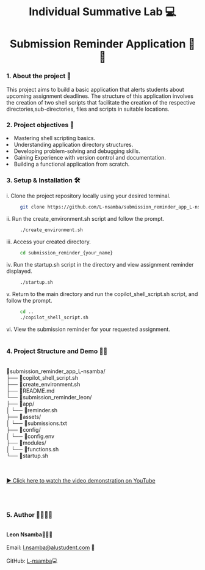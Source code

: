 <h1 align="center"> Individual Summative Lab 💻</h1>

<h1 align="center"> Submission Reminder Application 🏫💡</h1>

 <h3><b>1. About the project 📖</b></h3>
 <p>This project aims to build a basic application that alerts students about upcoming assignment deadlines. The structure of this application involves the creation of two shell scripts that facilitate the creation of the respective directories,sub-directories, files and scripts in suitable locations.</p>

 ### 2. Project objectives 🥇
 <li> Mastering shell scripting basics.</li>
 <li>Understanding application directory structures.</li>
 <li>Developing problem-solving and debugging skills.</li>
 <li>Gaining Experience with version control and documentation.</li>
 <li>Building a functional application from scratch.</li>

 ### 3. Setup & Installation 🛠️
 i. Clone the project repository locally using your desired terminal. 
 ```sh
      git clone https://github.com/L-nsamba/submission_reminder_app_L-nsamba.git
```
ii. Run the create_environment.sh script and follow the prompt.
```sh
     ./create_environment.sh
```
iii. Access your created directory.
```sh
     cd submission_reminder_{your_name}
```
iv. Run the startup.sh script in the directory and view assignment reminder displayed.
```sh
     ./startup.sh
```
v. Return to the main directory and run the copilot_shell_script.sh script, and follow the prompt.
```sh
     cd ..
     ./copilot_shell_script.sh
```
vi. View the submission reminder for your requested assignment.
<br></br>

### 4. Project Structure and Demo 📂🎥
<br>
📁submission_reminder_app_L-nsamba/<br>
├── 📄copilot_shell_script.sh<br>
├── 📄create_environment.sh<br>
├── 📄README.md<br>
└── 📁submission_reminder_leon/<br>
├── 📁app/<br>
│    └── 📄reminder.sh<br>
├── 📁assets/<br>
│     └── 📄submissions.txt<br>
├── 📁config/<br>
│     └── 📄config.env<br>
├── 📁modules/<br>
│     └── 📄functions.sh<br>
└── 📄startup.sh<br>
<br></br>
<p>
  <a href="https://youtu.be/KZORAVm7QkI" target="_blank">
    ▶️ Click here to watch the video demonstration on YouTube
  </a>
</p>

<br></br> 

### 5. Author 🫱🏽‍🫲🏽

<br>**Leon Nsamba**👨🏽‍💻</br>
<br>Email: l.nsamba@alustudent.com 📧</br>
<br>GitHub: [L-nsamba](https://github.com/L-nsamba)💻</br>
